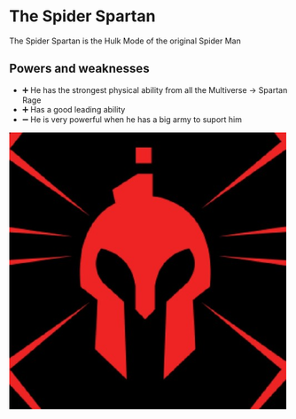 # The Spider Spartan

The Spider Spartan is the Hulk Mode of the original Spider Man

## Powers and weaknesses

- ➕ He has the strongest physical ability from all the Multiverse -> Spartan Rage
- ➕ Has a good leading ability
- ➖ He is very powerful when he has a big army to suport him

![The Spider Spartan](../Images/TheSpiderSpartan.jpg)